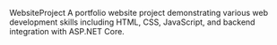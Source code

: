 WebsiteProject
A portfolio website project demonstrating various web development skills including HTML, CSS, JavaScript, and backend integration with ASP.NET Core.
